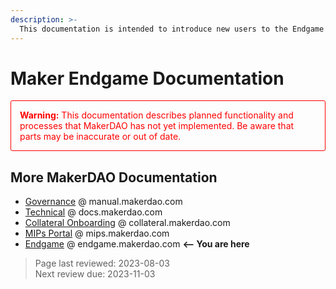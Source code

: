 ```yaml
---
description: >-
  This documentation is intended to introduce new users to the Endgame Plan and to serve as reference material for more advanced users.
---
```


# Maker Endgame Documentation

<div style="padding: 1em; color: red; border: solid 1px red; border-radius: 3px;">
<strong>Warning:</strong> This documentation describes planned functionality and processes that MakerDAO has not yet implemented. Be aware that parts may be inaccurate or out of date.
</div>

## More MakerDAO Documentation
* [Governance](https://manual.makerdao.com/) @ manual.makerdao.com
* [Technical](https://docs.makerdao.com/) @ docs.makerdao.com
* [Collateral Onboarding](https://collateral.makerdao.com/) @ collateral.makerdao.com
* [MIPs Portal](https://mips.makerdao.com/) @ mips.makerdao.com
* [Endgame](https://endgame.makerdao.com/) @ endgame.makerdao.com **<-- You are here**

>Page last reviewed: 2023-08-03    
>Next review due: 2023-11-03    

